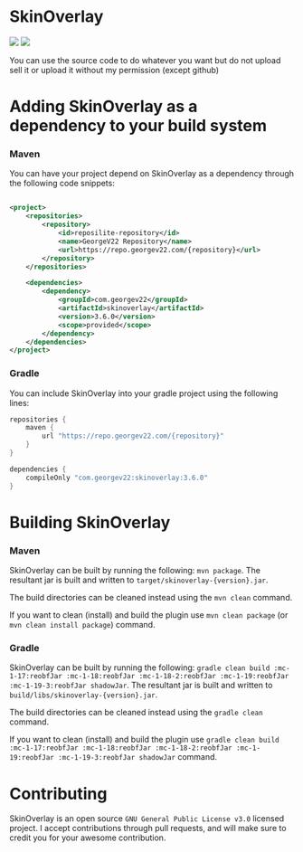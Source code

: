 # SkinOverlay
[![](https://img.shields.io/github/v/release/GeorgeV220/SkinOverlay?label=LATEST%20VERSION&style=for-the-badge)](https://github.com/GeorgeV220/SkinOverlay/releases/latest)
[![](https://img.shields.io/github/downloads/GeorgeV220/SkinOverlay/total?style=for-the-badge)](https://github.com/GeorgeV220/SkinOverlay/releases)

You can use the source code to do whatever you want but do not upload sell it or upload it without my permission (except
github)

# Adding SkinOverlay as a dependency to your build system

### Maven

You can have your project depend on SkinOverlay as a dependency through the following code snippets:

```xml

<project>
    <repositories>
        <repository>
            <id>reposilite-repository</id>
            <name>GeorgeV22 Repository</name>
            <url>https://repo.georgev22.com/{repository}</url>
        </repository>
    </repositories>

    <dependencies>
        <dependency>
            <groupId>com.georgev22</groupId>
            <artifactId>skinoverlay</artifactId>
            <version>3.6.0</version>
            <scope>provided</scope>
        </dependency>
    </dependencies>
</project>
```

### Gradle

You can include SkinOverlay into your gradle project using the following lines:

```groovy
repositories {
    maven {
        url "https://repo.georgev22.com/{repository}"
    }
}

dependencies {
    compileOnly "com.georgev22:skinoverlay:3.6.0"
}
```

# Building SkinOverlay

### Maven
SkinOverlay can be built by running the following: `mvn package`. The resultant jar is built and written
to `target/skinoverlay-{version}.jar`.

The build directories can be cleaned instead using the `mvn clean` command.

If you want to clean (install) and build the plugin use `mvn clean package` (or `mvn clean install package`) command.

### Gradle
SkinOverlay can be built by running the following: `gradle clean build :mc-1-17:reobfJar :mc-1-18:reobfJar :mc-1-18-2:reobfJar :mc-1-19:reobfJar :mc-1-19-3:reobfJar shadowJar`. The resultant jar is built and written
to `build/libs/skinoverlay-{version}.jar`.

The build directories can be cleaned instead using the `gradle clean` command.

If you want to clean (install) and build the plugin use `gradle clean build :mc-1-17:reobfJar :mc-1-18:reobfJar :mc-1-18-2:reobfJar :mc-1-19:reobfJar :mc-1-19-3:reobfJar shadowJar` command.

# Contributing

SkinOverlay is an open source `GNU General Public License v3.0` licensed project. I accept contributions through pull
requests, and will make sure to credit you for your awesome contribution.
